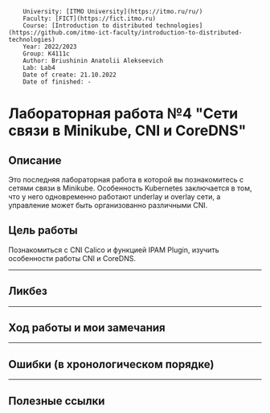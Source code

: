 
        University: [ITMO University](https://itmo.ru/ru/)
        Faculty: [FICT](https://fict.itmo.ru)
        Course: [Introduction to distributed technologies](https://github.com/itmo-ict-faculty/introduction-to-distributed-technologies)
        Year: 2022/2023
        Group: K4111c
        Author: Briushinin Anatolii Alekseevich
        Lab: Lab4
        Date of create: 21.10.2022
        Date of finished: -

# Лабораторная работа №4 "Сети связи в Minikube, CNI и CoreDNS"

## Описание
Это последняя лабораторная работа в которой вы познакомитесь с сетями связи в Minikube. Особенность Kubernetes заключается в том, что у него одновременно работают underlay и overlay сети, а управление может быть организованно различными CNI.

## Цель работы
Познакомиться с CNI Calico и функцией IPAM Plugin, изучить особенности работы CNI и CoreDNS.

---
## Ликбез

---
## Ход работы и мои замечания

---
## Ошибки (в хронологическом порядке)

---
## Полезные ссылки